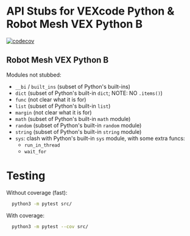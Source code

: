 # API Stubs for VEXcode Python & Robot Mesh VEX Python B

[![codecov](https://codecov.io/gh/VEX-Robotics-AI/VEX-Py/branch/main/graph/badge.svg)](https://codecov.io/gh/VEX-Robotics-AI/VEX-Py/)

##  Robot Mesh VEX Python B

Modules not stubbed:
- `__bi` / `built_ins` (subset of Python's built-ins)
- `dict` (subset of Python's built-in `dict`; NOTE: NO `.items()`)
- `func` (not clear what it is for)
- `list` (subset of Python's built-in `list`)
- `margin` (not clear what it is for)
- `math` (subset of Python's built-in `math` module)
- `random` (subset of Python's built-in `random` module)
- `string` (subset of Python's built-in `string` module)
- `sys`: clash with Python's built-in `sys` module, with some extra funcs:
  - `run_in_thread`
  - `wait_for`


# Testing

Without coverage (fast):
```bash
  python3 -m pytest src/
```

With coverage:
```bash
  python3 -m pytest --cov src/
```
